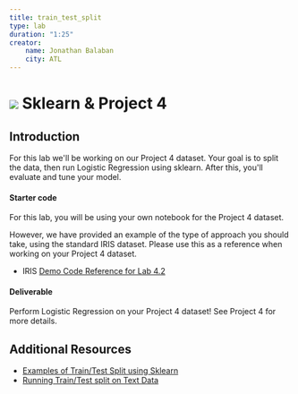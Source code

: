 ```yaml
---
title: train_test_split
type: lab
duration: "1:25"
creator:
    name: Jonathan Balaban
    city: ATL
---
```


# ![](https://ga-dash.s3.amazonaws.com/production/assets/logo-9f88ae6c9c3871690e33280fcf557f33.png) Sklearn & Project 4

## Introduction

For this lab we'll be working on our Project 4 dataset. Your goal is to split the data, then run Logistic Regression using sklearn. After this, you'll evaluate and tune your model.


#### Starter code

For this lab, you will be using your own notebook for the Project 4 dataset.

However, we have provided an example of the type of approach you should take, using the standard IRIS dataset. Please use this as a reference when working on your Project 4 dataset.

- IRIS [Demo Code Reference for Lab 4.2](./code/)

#### Deliverable

Perform Logistic Regression on your Project 4 dataset! See Project 4 for more details.

## Additional Resources

- [Examples of Train/Test Split using Sklearn](http://scikit-learn.org/stable/modules/generated/sklearn.cross_validation.train_test_split.html)
- [Running Train/Test split on Text Data](http://stackoverflow.com/questions/25793887/how-to-split-data-raw-text-into-test-train-sets-with-scikit-crossvalidation-mo)
